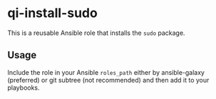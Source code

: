 # qi-install-sudo

This is a reusable Ansible role that installs the `sudo` package.

## Usage

Include the role in your Ansible `roles_path` either by ansible-galaxy (preferred) or git subtree (not recommended) and then add it to your playbooks.
